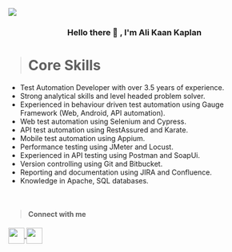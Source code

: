![](https://komarev.com/ghpvc/?username=AliKaanKaplan&color=orange&style=flat-square&label=PROFILE+VIEWS)

### <p align="center"> Hello there 👋 , I'm Ali Kaan Kaplan </p>

> <h1> Core Skills </h1>

* Test Automation Developer with over 3.5 years of experience.
* Strong analytical skills and level headed problem solver.
* Experienced in behaviour driven test automation using Gauge Framework (Web, Android, API automation).
* Web test automation using Selenium and Cypress.
* API test automation using RestAssured and Karate.
* Mobile test automation using Appium.
* Performance testing using JMeter and Locust.
* Experienced in API testing using Postman and SoapUi.
* Version controlling using Git and Bitbucket.
* Reporting and documentation using JIRA and Confluence.
* Knowledge in Apache, SQL databases.
</br>

> <h4> Connect with me </h4>
 
 <a href="https://www.linkedin.com/in/kaankaplan/" rel="nofollow"> 
<img width="32px" align="center" src="https://raw.githubusercontent.com/rahulbanerjee26/githubAboutMeGenerator/main/icons/linked-in-alt.svg">
</a>
 <a href="https://github.com/AliKaanKaplan" rel="nofollow"> 
<img width="32px" align="center" src="https://raw.githubusercontent.com/rahulbanerjee26/githubAboutMeGenerator/main/icons/github.svg">
</a>
